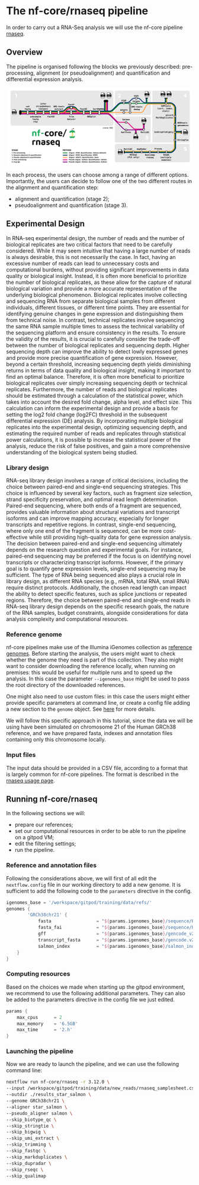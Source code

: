 # The nf-core/rnaseq pipeline

In order to carry out a RNA-Seq analysis we will use the nf-core pipeline [rnaseq](https://nf-co.re/rnaseq/3.14.0).

## Overview

The pipeline is organised following the blocks we previously described: pre-processing, alignment (or pseudoalignment) and quantification and differential expression analysis.

![rnaseq overview](./img/nf-core-rnaseq_metro_map_grey.png)

In each process, the users can choose among a range of different options. Importantly, the users can decide to follow one of the two different routes in the alignment and quantification step:
- alignment and quantification (stage 2);
- pseudoalignment and quantification (stage 3). 

## Experimental Design

In RNA-seq experimental design, the number of reads and the number of biological replicates are two critical factors that need to be carefully considered. While it may seem intuitive that having a large number of reads is always desirable, this is not necessarily the case. In fact, having an excessive number of reads can lead to unnecessary costs and computational burdens, without providing significant improvements in data quality or biological insight. Instead, it is often more beneficial to prioritize the number of biological replicates, as these allow for the capture of natural biological variation and provide a more accurate representation of the underlying biological phenomenon. Biological replicates involve collecting and sequencing RNA from separate biological samples from different individuals, different tissues, or different time points. They are essential for identifying genuine changes in gene expression and distinguishing them from technical noise. In contrast, technical replicates involve sequencing the same RNA sample multiple times to assess the technical variability of the sequencing platform and ensure consistency in the results.
To ensure the validity of the results, it is crucial to carefully consider the trade-off between the number of biological replicates and sequencing depth. Higher sequencing depth can improve the ability to detect lowly expressed genes and provide more precise quantification of gene expression. However, beyond a certain threshold, increasing sequencing depth yields diminishing returns in terms of data quality and biological insight, making it important to find an optimal balance. Therefore, it is often more beneficial to prioritize biological replicates over simply increasing sequencing depth or technical replicates.
Furthermore, the number of reads and biological replicates should be estimated through a calculation of the statistical power, which takes into account the desired fold change, alpha level, and effect size. This calculation can inform the experimental design and provide a basis for setting the log2 fold change (log2FC) threshold in the subsequent differential expression (DE) analysis. By incorporating multiple biological replicates into the experimental design, optimizing sequencing depth, and estimating the required number of reads and replicates through statistical power calculations, it is possible tp increase the statistical power of the analysis, reduce the risk of false positives, and gain a more comprehensive understanding of the biological system being studied.

### Library design

RNA-seq library design involves a range of critical decisions, including the choice between paired-end and single-end sequencing strategies. This choice is influenced by several key factors, such as fragment size selection, strand specificity preservation, and optimal read length determination. Paired-end sequencing, where both ends of a fragment are sequenced, provides valuable information about structural variations and transcript isoforms and can improve mapping accuracy, especially for longer transcripts and repetitive regions. In contrast, single-end sequencing, where only one end of the fragment is sequenced, can be more cost-effective while still providing high-quality data for gene expression analysis. The decision between paired-end and single-end sequencing ultimately depends on the research question and experimental goals. For instance, paired-end sequencing may be preferred if the focus is on identifying novel transcripts or characterizing transcript isoforms. However, if the primary goal is to quantify gene expression levels, single-end sequencing may be sufficient. The type of RNA being sequenced also plays a crucial role in library design, as different RNA species (e.g., mRNA, total RNA, small RNA) require distinct protocols. Additionally, the chosen read length can impact the ability to detect specific features, such as splice junctions or repeated regions. Therefore, the choice between paired-end and single-end reads in RNA-seq library design depends on the specific research goals, the nature of the RNA samples, budget constraints, alongside considerations for data analysis complexity and computational resources.

### Reference genome

nf-core pipelines make use of the Illumina iGenomes collection as [reference genomes](https://nf-co.re/docs/usage/reference_genomes).
Before starting the analysis, the users might want to check whether the genome they need is part of this collection.
They also might want to consider downloading the reference locally, when running on premises: this would be useful for multiple runs and to speed up the analysis. In this case the parameter `--igenomes_base` might be used to pass the root directory of the downloaded references. 

One might also need to use custom files: in this case the users might either provide specific parameters at command line, or create a config file adding a new section to the `genome` object. See [here](https://nf-co.re/docs/usage/reference_genomes#custom-genomes) for more details.

We will follow this specific approach in this tutorial, since the data we will be using have been simulated on chromosome 21 of the Human GRCh38 reference, and we have prepared fasta, indexes and annotation files containing only this chromosome locally.

### Input files

The input data should be provided in a CSV file, according to a format that is largely common for nf-core pipelines.
The format is described in the [rnaseq usage page](https://nf-co.re/rnaseq/3.14.0/docs/usage).

## Running nf-core/rnaseq

In the following sections we will:
- prepare our references;
- set our computational resources in order to be able to run the pipeline on a gitpod VM;
- edit the filtering settings;
- run the pipeline.

### Reference and annotation files

Following the considerations above, we will first of all edit the `nextflow.config` file in our working directory to add a new genome.
It is sufficient to add the following code to the `parameters` directive in the config.

```groovy
igenomes_base = '/workspace/gitpod/training/data/refs/'
genomes {
        'GRCh38chr21' {
            fasta                 = "${params.igenomes_base}/sequence/Homo_sapiens_assembly38_chr21.fasta"
            fasta_fai             = "${params.igenomes_base}/sequence/Homo_sapiens_assembly38_chr21.fasta.fai"
            gff                   = "${params.igenomes_base}/gencode_v29_chr21_parsed_noversion.gff"
            transcript_fasta      = "${params.igenomes_base}/gencode.v29.transcripts_chr21.fa"
            salmon_index          = "${params.igenomes_base}/salmon_index_chr21.tar.gz"
	}
}
```

### Computing resources

Based on the choices we made when starting up the gitpod environment, we recommend to use the following additional parameters.
They can also be added to the parameters directive in the config file we just edited.

```groovy
params {
    max_cpus      = 2
    max_memory    = '6.5GB'
    max_time      = '2.h'
}
```

### Launching the pipeline

Now we are ready to launch the pipeline, and we can use the following command line:

```bash
nextflow run nf-core/rnaseq -r 3.12.0 \
--input /workspace/gitpod/training/data/new_reads/rnaseq_samplesheet.csv \
--outdir ./results_star_salmon \
--genome GRCh38chr21 \
--aligner star_salmon \
--pseudo_aligner salmon \
--skip_biotype_qc \
--skip_stringtie \
--skip_bigwig \
--skip_umi_extract \
--skip_trimming \
--skip_fastqc \
--skip_markduplicates \
--skip_dupradar \
--skip_rseqc \
--skip_qualimap
```
